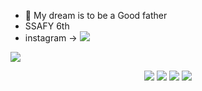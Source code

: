 * 🌟 My dream is to be a Good father 
* SSAFY 6th
* instagram -> <img src="https://mblogthumb-phinf.pstatic.net/MjAxOTAxMDlfNTMg/MDAxNTQ3MDE4MzI4NDIy.O4sP_QpdWO9GiVpfkp92MLvnMGBRzm82q3VhEfz8GMQg.kTDiopuqqvHXHZJ784QiGWX-DwGaEj3mvQ04aCqPC0Qg.PNG.designpress2016/Instagram_logo_2016.png?type=w100">

<a href="https://hits.seeyoufarm.com"><img src="https://hits.seeyoufarm.com/api/count/incr/badge.svg?url=https%3A%2F%2Fgithub.com%2Fjonathanryukk%2Fhit-counter&count_bg=%23D3D9BD&title_bg=%23E9DCDC&icon=&icon_color=%230D0D0D&title=hits&edge_flat=false"/></a>


<div align=center>
  <img src="https://img.shields.io/badge/Python-2E64FE?style=flat-square&logo=Python&logoColor=white"/> 
  <img src="https://img.shields.io/badge/HTML5-FF4000?style=flat-square&logo=HTML5&logoColor=white"/> 
  <img src="https://img.shields.io/badge/CSS3-FF8000?style=flat-square&logo=CSS3&logoColor=white"/>
  <img src="https://img.shields.io/badge/Django-FFE400?style=flat-square&logo=Django&logoColor=white"/>
</div>

